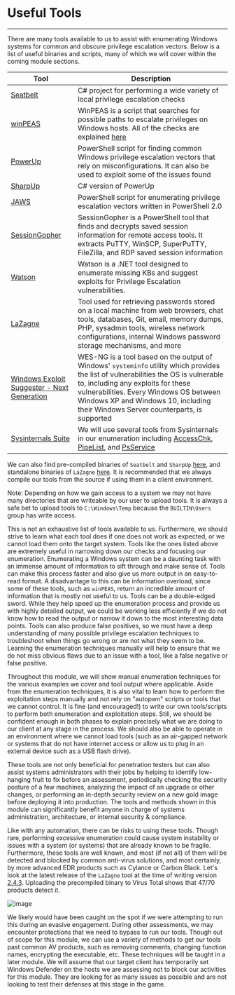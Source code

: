 # Useful Tools

---

There are many tools available to us to assist with enumerating Windows systems for common and obscure privilege escalation vectors. Below is a list of useful binaries and scripts, many of which we will cover within the coming module sections.

| Tool | Description |
| --- | --- |
| [Seatbelt](https://github.com/GhostPack/Seatbelt) | C# project for performing a wide variety of local privilege escalation checks |
| [winPEAS](https://github.com/carlospolop/privilege-escalation-awesome-scripts-suite/tree/master/winPEAS) | WinPEAS is a script that searches for possible paths to escalate privileges on Windows hosts. All of the checks are explained [here](https://book.hacktricks.xyz/windows/checklist-windows-privilege-escalation) |
| [PowerUp](https://raw.githubusercontent.com/PowerShellMafia/PowerSploit/master/Privesc/PowerUp.ps1) | PowerShell script for finding common Windows privilege escalation vectors that rely on misconfigurations. It can also be used to exploit some of the issues found |
| [SharpUp](https://github.com/GhostPack/SharpUp) | C# version of PowerUp |
| [JAWS](https://github.com/411Hall/JAWS) | PowerShell script for enumerating privilege escalation vectors written in PowerShell 2.0 |
| [SessionGopher](https://github.com/Arvanaghi/SessionGopher) | SessionGopher is a PowerShell tool that finds and decrypts saved session information for remote access tools. It extracts PuTTY, WinSCP, SuperPuTTY, FileZilla, and RDP saved session information |
| [Watson](https://github.com/rasta-mouse/Watson) | Watson is a .NET tool designed to enumerate missing KBs and suggest exploits for Privilege Escalation vulnerabilities. |
| [LaZagne](https://github.com/AlessandroZ/LaZagne) | Tool used for retrieving passwords stored on a local machine from web browsers, chat tools, databases, Git, email, memory dumps, PHP, sysadmin tools, wireless network configurations, internal Windows password storage mechanisms, and more |
| [Windows Exploit Suggester - Next Generation](https://github.com/bitsadmin/wesng) | WES-NG is a tool based on the output of Windows' `systeminfo` utility which provides the list of vulnerabilities the OS is vulnerable to, including any exploits for these vulnerabilities. Every Windows OS between Windows XP and Windows 10, including their Windows Server counterparts, is supported |
| [Sysinternals Suite](https://docs.microsoft.com/en-us/sysinternals/downloads/sysinternals-suite) | We will use several tools from Sysinternals in our enumeration including [AccessChk](https://docs.microsoft.com/en-us/sysinternals/downloads/accesschk), [PipeList](https://docs.microsoft.com/en-us/sysinternals/downloads/pipelist), and [PsService](https://docs.microsoft.com/en-us/sysinternals/downloads/psservice) |

We can also find pre-compiled binaries of `Seatbelt` and `SharpUp` [here](https://github.com/r3motecontrol/Ghostpack-CompiledBinaries), and standalone binaries of `LaZagne` [here](https://github.com/AlessandroZ/LaZagne/releases/). It is recommended that we always compile our tools from the source if using them in a client environment.

Note: Depending on how we gain access to a system we may not have many directories that are writeable by our user to upload tools. It is always a safe bet to upload tools to `C:\Windows\Temp` because the `BUILTIN\Users` group has write access.

This is not an exhaustive list of tools available to us. Furthermore, we should strive to learn what each tool does if one does not work as expected, or we cannot load them onto the target system. Tools like the ones listed above are extremely useful in narrowing down our checks and focusing our enumeration. Enumerating a Windows system can be a daunting task with an immense amount of information to sift through and make sense of. Tools can make this process faster and also give us more output in an easy-to-read format. A disadvantage to this can be information overload, since some of these tools, such as `winPEAS`, return an incredible amount of information that is mostly not useful to us. Tools can be a double-edged sword. While they help speed up the enumeration process and provide us with highly detailed output, we could be working less efficiently if we do not know how to read the output or narrow it down to the most interesting data points. Tools can also produce false positives, so we must have a deep understanding of many possible privilege escalation techniques to troubleshoot when things go wrong or are not what they seem to be. Learning the enumeration techniques manually will help to ensure that we do not miss obvious flaws due to an issue with a tool, like a false negative or false positive.

Throughout this module, we will show manual enumeration techniques for the various examples we cover and tool output where applicable. Aside from the enumeration techniques, it is also vital to learn how to perform the exploitation steps manually and not rely on "autopwn" scripts or tools that we cannot control. It is fine (and encouraged!) to write our own tools/scripts to perform both enumeration and exploitation steps. Still, we should be confident enough in both phases to explain precisely what we are doing to our client at any stage in the process. We should also be able to operate in an environment where we cannot load tools (such as an air-gapped network or systems that do not have internet access or allow us to plug in an external device such as a USB flash drive).

These tools are not only beneficial for penetration testers but can also assist systems administrators with their jobs by helping to identify low-hanging fruit to fix before an assessment, periodically checking the security posture of a few machines, analyzing the impact of an upgrade or other changes, or performing an in-depth security review on a new gold image before deploying it into production. The tools and methods shown in this module can significantly benefit anyone in charge of systems administration, architecture, or internal security & compliance.

Like with any automation, there can be risks to using these tools. Though rare, performing excessive enumeration could cause system instability or issues with a system (or systems) that are already known to be fragile. Furthermore, these tools are well known, and most (if not all) of them will be detected and blocked by common anti-virus solutions, and most certainly, by more advanced EDR products such as Cylance or Carbon Black. Let's look at the latest release of the `LaZagne` tool at the time of writing version [2.4.3](https://github.com/AlessandroZ/LaZagne/releases/download/2.4.3/lazagne.exe). Uploading the precompiled binary to Virus Total shows that 47/70 products detect it.

![image](imgs/VT_detected2.webp)

We likely would have been caught on the spot if we were attempting to run this during an evasive engagement. During other assessments, we may encounter protections that we need to bypass to run our tools. Though out of scope for this module, we can use a variety of methods to get our tools past common AV products, such as removing comments, changing function names, encrypting the executable, etc. These techniques will be taught in a later module. We will assume that our target client has temporarily set Windows Defender on the hosts we are assessing not to block our activities for this module. They are looking for as many issues as possible and are not looking to test their defenses at this stage in the game.